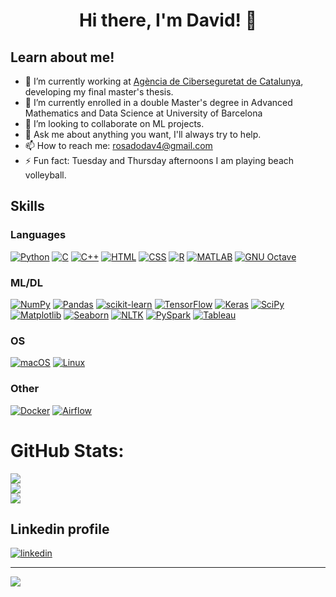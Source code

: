 <h1 align="center">Hi there, I'm David! 👋


## Learn about me!

- 🔭 I’m currently working at [Agència de Ciberseguretat de Catalunya](https://ciberseguretat.gencat.cat/es/inici/index.html), developing my final master's thesis.
- 🌱 I’m currently enrolled in a double Master's degree in Advanced Mathematics and Data Science at University of Barcelona
- 👯 I’m looking to collaborate on ML projects.
- 💬 Ask me about anything you want, I'll always try to help.
- 📫 How to reach me: rosadodav4@gmail.com
- ⚡ Fun fact: Tuesday and Thursday afternoons I am playing beach volleyball.

## Skills

### Languages
[![Python](https://img.shields.io/badge/Python-3776AB?style=for-the-badge&logo=python&logoColor=white)](https://www.python.org/)
[![C](https://img.shields.io/badge/C-00599C?style=for-the-badge&logo=c&logoColor=white)](https://en.wikipedia.org/wiki/C_(programming_language))
[![C++](https://img.shields.io/badge/C%2B%2B-00599C?style=for-the-badge&logo=c%2B%2B&logoColor=white)](https://en.wikipedia.org/wiki/C%2B%2B)
[![HTML](https://img.shields.io/badge/HTML-E34F26?style=for-the-badge&logo=html5&logoColor=white)](https://developer.mozilla.org/en-US/docs/Web/HTML)
[![CSS](https://img.shields.io/badge/CSS-1572B6?style=for-the-badge&logo=css3&logoColor=white)](https://developer.mozilla.org/en-US/docs/Web/CSS)
[![R](https://img.shields.io/badge/R-276DC3?style=for-the-badge&logo=r&logoColor=white)](https://www.r-project.org/)
[![MATLAB](https://img.shields.io/badge/MATLAB-0076A8?style=for-the-badge&logo=matlab&logoColor=white)](https://www.mathworks.com/products/matlab.html)
[![GNU Octave](https://img.shields.io/badge/GNU%20Octave-0790C0?style=for-the-badge&logo=gnu-octave&logoColor=white)](https://www.gnu.org/software/octave/)




### ML/DL
[![NumPy](https://img.shields.io/badge/NumPy-013243?style=for-the-badge&logo=numpy&logoColor=white)](https://numpy.org/)
[![Pandas](https://img.shields.io/badge/Pandas-150458?style=for-the-badge&logo=pandas&logoColor=white)](https://pandas.pydata.org/)
[![scikit-learn](https://img.shields.io/badge/scikit--learn-F7931E?style=for-the-badge&logo=scikit-learn&logoColor=white)](https://scikit-learn.org/)
[![TensorFlow](https://img.shields.io/badge/TensorFlow-FF6F00?style=for-the-badge&logo=tensorflow&logoColor=white)](https://www.tensorflow.org/)
[![Keras](https://img.shields.io/badge/Keras-D00000?style=for-the-badge&logo=keras&logoColor=white)](https://keras.io/)
[![SciPy](https://img.shields.io/badge/SciPy-8CAAE6?style=for-the-badge&logo=scipy&logoColor=white)](https://www.scipy.org/)
[![Matplotlib](https://img.shields.io/badge/Matplotlib-EE4C2C?style=for-the-badge&logo=matplotlib&logoColor=white)](https://matplotlib.org/)
[![Seaborn](https://img.shields.io/badge/Seaborn-3776AB?style=for-the-badge&logo=seaborn&logoColor=white)](https://seaborn.pydata.org/)
[![NLTK](https://img.shields.io/badge/NLTK-41A48D?style=for-the-badge&logo=nltk&logoColor=white)](https://www.nltk.org/)
[![PySpark](https://img.shields.io/badge/PySpark-E25A1C?style=for-the-badge&logo=apache-spark&logoColor=white)](https://spark.apache.org/)
[![Tableau](https://img.shields.io/badge/Tableau-E97627?style=for-the-badge&logo=tableau&logoColor=white)](https://www.tableau.com/)



### OS
[![macOS](https://img.shields.io/badge/macOS-000000?style=for-the-badge&logo=apple&logoColor=white)](https://www.apple.com/macos/)
[![Linux](https://img.shields.io/badge/Linux-FCC624?style=for-the-badge&logo=linux&logoColor=black)](https://www.linux.org/)


### Other
[![Docker](https://img.shields.io/badge/Docker-2496ED?style=for-the-badge&logo=docker&logoColor=white)](https://www.docker.com/)
[![Airflow](https://img.shields.io/badge/Airflow-017CEE?style=for-the-badge&logo=apache-airflow&logoColor=white)](https://airflow.apache.org/)

# GitHub Stats:
![](https://github-readme-stats.vercel.app/api?username=davidrosado4&theme=material-palenight&hide_border=true&include_all_commits=true&count_private=true)<br/>
![](https://github-readme-streak-stats.herokuapp.com/?user=davidrosado4&theme=material-palenight&hide_border=true)<br/>
![](https://github-readme-stats.vercel.app/api/top-langs/?username=davidrosado4&theme=material-palenight&hide_border=true&include_all_commits=true&count_private=true&layout=compact)




## Linkedin profile

[<img src='https://img.icons8.com/fluency/48/000000/linkedin.png' alt='linkedin'>](https://www.linkedin.com/in/davidrosadorodriguez/) 



---
[![](https://visitcount.itsvg.in/api?id=davidrosado4&icon=0&color=0)](https://visitcount.itsvg.in)

